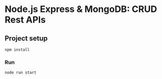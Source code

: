 # Node.js Express & MongoDB: CRUD Rest APIs

## Project setup
```
npm install
```

### Run
```
node run start
```
